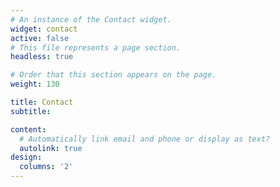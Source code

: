 ```yaml
---
# An instance of the Contact widget.
widget: contact
active: false
# This file represents a page section.
headless: true

# Order that this section appears on the page.
weight: 130

title: Contact
subtitle:

content:
  # Automatically link email and phone or display as text?
  autolink: true
design:
  columns: '2'
---
```

